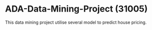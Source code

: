 # ADA-Data-Mining-Project (31005)

This data mining project utilise several model to predict house pricing. 

